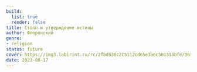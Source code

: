 ```yaml
---
build:
  list: true
  render: false
title: Столп и утверждение истины
author: Флоренский
genre:
- religion
status: future
cover: https://img3.labirint.ru/rc/2fbd536c2c5112cd65e3a6c50131abfe/363x561q80/books33/322289/cover.jpg?1501500332
date: 2023-08-17
---
```


